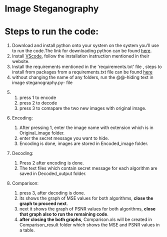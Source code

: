 # Image Steganography
# Steps to run the code:
1) Download and install python onto your system on the system you'll use to run the code.The link for downloading python can be found [here](https://www.python.org/downloads/).
2) Install [VScode](https://code.visualstudio.com/download), follow the installation instruction mentioned in their website.
3) Install the requirements mentioned in the 'requirements.txt' file , steps to install from packages from a requirements.txt file can be found [here](https://github.com/SreekarK28/Image-Steganography/blob/main/requirements.txt)
4) without changing the name of any folders, run the @@-hiding text in image steganography.py- file
5. 
   1. press 1 to encode  
   2. press 2 to decode
   3. press 3 to comapare the two new images with original image.
 
   
6. Encoding:
   1. After pressing 1, enter the image name with extension which is in Original_image folder.
   2. enter the secret message you want to hide.
   3. Encoding is done, images are stored in Encoded_image folder.
   
7. Decoding:
   1.  Press 2 after encoding is done.
   2. The text files which contain secret message for each algorithm are saved in Decoded_output folder. 
  
8. Comparison:
   1. press 3, after decoding is done.
   2. its shows the graph of MSE values for both algorithms, **close the graph to proceed next**.
   3. next it shows the graph of PSNR values for both algorithms, **close that graph also to run the remaining code**.
   4. **after closing the both graphs**, Comparison.xls will be created in Comparison_result folder which shows the MSE and PSNR values in a table.

